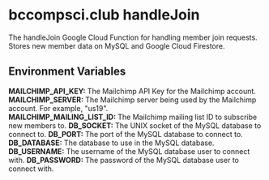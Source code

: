 # bccompsci.club handleJoin

The handleJoin Google Cloud Function for handling member join requests. Stores new member data on MySQL and Google Cloud Firestore.

## Environment Variables

**MAILCHIMP_API_KEY:** The Mailchimp API Key for the Mailchimp account.\
**MAILCHIMP_SERVER:** The Mailchimp server being used by the Mailchimp account. For example, "us19".\
**MAILCHIMP_MAILING_LIST_ID:** The Mailchimp mailing list ID to subscribe new members to.
**DB_SOCKET:** The UNIX socket of the MySQL database to connect to.
**DB_PORT:** The port of the MySQL database to connect to.
**DB_DATABASE:** The database to use in the MySQL database.
**DB_USERNAME:** The username of the MySQL database user to connect with.
**DB_PASSWORD:** The password of the MySQL database user to connect with.
